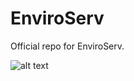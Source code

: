 # EnviroServ
Official repo for EnviroServ.

![alt text](https://renovatesoftware.com:140/images/enviroscrnsht1.png)
